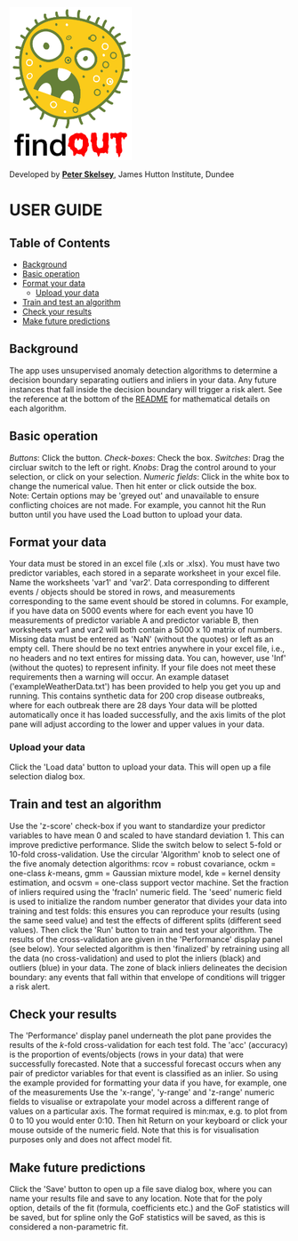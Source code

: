 <p align="left">
<img width="221" height="275"  src="https://github.com/pskelsey/findOUT/blob/gh-pages/findOUT_logo.png">
</p>
  
Developed by [**Peter Skelsey**](mailto:peter.skelsey@hutton.ac.uk?subject=findOUT), James Hutton Institute, Dundee

# USER GUIDE

## Table of Contents
* [Background](#background)
* [Basic operation](#basic-operation)
* [Format your data](#format-your-data)
  * [Upload your data](#upload-your-data)
* [Train and test an algorithm](#train-and-test-an-algorithm)
* [Check your results](#chek-your-results)
* [Make future predictions](#adjust-the-plot)
  
  
## Background
The app uses unsupervised anomaly detection algorithms to determine a decision boundary separating outliers and inliers in your data. Any future instances that fall inside the decision boundary will trigger a risk alert. See the reference at the bottom of the [README](https://github.com/pskelsey/findOUT/blob/master/README.md) for mathematical details on each algorithm.

## Basic operation
*Buttons*: Click the button.
*Check-boxes*: Check the box.
*Switches*: Drag the circluar switch to the left or right.
*Knobs*: Drag the control around to your selection, or click on your selection. 
*Numeric fields*: Click in the white box to change the numerical value. Then hit enter or click outside the box.  
Note: Certain options may be 'greyed out' and unavailable to ensure conflicting choices are not made. For example, you cannot hit the Run button until you have used the Load button to upload your data.

## Format your data
Your data must be stored in an excel file (.xls or .xlsx). You must have two predictor variables, each stored in a separate worksheet in your excel file. Name the worksheets 'var1' and 'var2'. Data corresponding to different events / objects should be stored in rows, and measurements corresponding to the same event should be stored in columns. For example, if you have data on 5000 events where for each event you have 10 measurements of predictor variable A and predictor variable B, then worksheets var1 and var2 will both contain a 5000 x 10 matrix of numbers. Missing data must be entered as 'NaN' (without the quotes) or left as an empty cell. There should be no text entries anywhere in your excel file, i.e., no headers and no text entires for missing data. You can, however, use 'Inf' (without the quotes) to represent infinity. If your file does not meet these requirements then a warning will occur. An example dataset ('exampleWeatherData.txt') has been provided to help you get you up and running. This contains synthetic data for 200 crop disease outbreaks, where for each outbreak there are 28 days Your data will be plotted automatically once it has loaded successfully, and the axis limits of the plot pane will adjust according to the lower and upper values in your data. 

### Upload your data
Click the 'Load data' button to upload your data. This will open up a file selection dialog box. 

## Train and test an algorithm
Use the 'z-score' check-box if you want to standardize your predictor variables to have mean 0 and scaled to have standard deviation 1. This can improve predictive performance. Slide the switch below to select 5-fold or 10-fold cross-validation. Use the circular 'Algorithm' knob to select one of the five anomaly detection algorithms: rcov = robust covariance, ockm = one-class *k*-means, gmm = Gaussian mixture model, kde = kernel density estimation, and ocsvm = one-class support vector machine. Set the fraction of inliers required using the 'fracIn' numeric field. The 'seed' numeric field is used to initialize the random number generator that divides your data into training and test folds: this ensures you can reproduce your results (using the same seed value) and test the effects of different splits (different seed values). Then click the 'Run' button to train and test your algorithm. The results of the cross-validation are given in the 'Performance' display panel (see below). Your selected algorithm is then 'finalized' by retraining using all the data (no cross-validation) and used to plot the inliers (black) and outliers (blue) in your data. The zone of black inliers delineates the decision boundary: any events that fall within that envelope of conditions will trigger a risk alert.

## Check your results
The 'Performance' display panel underneath the plot pane provides the results of the *k*-fold cross-validation for each test fold. The 'acc' (accuracy) is the proportion of events/objects (rows in your data) that were successfully forecasted. Note that a successful forecast occurs when any pair of predictor variables for that event is classified as an inlier. So using the example provided for formatting your data if you have, for example, one of the measurements  Use the 'x-range', 'y-range' and 'z-range' numeric fields to visualise or extrapolate your model across a different range of values on a particular axis. The format required is min:max, e.g. to plot from 0 to 10 you would enter 0:10. Then hit Return on your keyboard or click your mouse outside of the numeric field. Note that this is for visualisation purposes only and does not affect model fit.

## Make future predictions
Click the 'Save' button to open up a file save dialog box, where you can name your results file and save to any location. Note that for the poly option, details of the fit (formula, coefficients etc.) and the GoF statistics will be saved, but for spline only the GoF statistics will be saved, as this is considered a non-parametric fit.
